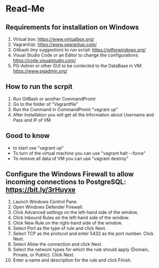 # Read-Me

## Requirements for installation on Windows
1. Virtual box: https://www.virtualbox.org/
2. VagrantUp: https://www.vagrantup.com/
3. Gitbash (my suggestion) to run script: https://gitforwindows.org/
4. Visual Studio Code or an Editor to change the configurations: https://code.visualstudio.com/
5. PG-Admin or other GUI to be contected to the DataBase in VM: https://www.pgadmin.org/

## How to run the scrpit
1. Run GitBash or another CommandPromt
2. Go to the folder of "Vagrantfile"
3. Run the Command in CommandPromt "vagrant up"
4. After Installation you will get all the Information about Username and Pass and IP of VM

## Good to know
* to start use "vagrant up"
* To turn of the virtual machine you can use "vagrant halt --force"
* To remove all data  of VM you can use "vagrant destroy"


## Configure the Windows Firewall to allow incoming connections to PostgreSQL: https://bit.ly/3rHuyxe
1. Launch Windows Control Pane.
2. Open Windows Defender Firewall.
3. Click Advanced settings on the left-hand side of the window.
4. Click Inbound Rules on the left-hand side of the window.
5. Click New Rule on the right-hand side of the window.
6. Select Port as the type of rule and click Next.
7. Select TCP as the protocol and enter 5432 as the port number. Click Next.
8. Select Allow the connection and click Next.
9. Select the network types for which the rule should apply (Domain, Private, or Public). Click Next.
10. Enter a name and description for the rule and click Finish.
